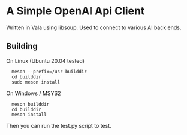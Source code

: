 # A Simple OpenAI Api Client

Written in Vala using libsoup. Used to connect to various AI back ends. 

## Building

On Linux (Ubuntu 20.04 tested)
```
  meson --prefix=/usr builddir
  cd builddir
  sudo meson install
```

On Windows / MSYS2
```
  meson builddir
  cd builddir
  meson install
```

Then you can run the test.py script to test.
